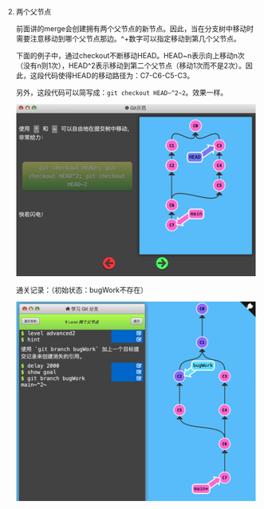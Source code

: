 2. 两个父节点

   前面讲的merge会创建拥有两个父节点的新节点。因此，当在分支树中移动时需要注意移动到哪个父节点那边。^+数字可以指定移动到第几个父节点。

   

   下面的例子中，通过checkout不断移动HEAD。HEAD~n表示向上移动n次（没有n则1次），HEAD^2表示移动到第二个父节点（移动1次而不是2次）。因此，这段代码使得HEAD的移动路径为：C7-C6-C5-C3。

   

   另外，这段代码可以简写成：`git checkout HEAD~^2~2`。效果一样。

   

   ![](img/advanced-topics-two-parent-1.png)

   

   通关记录：（初始状态：bugWork不存在）

   

   ![](img/advanced-topics-two-parent-2.png)